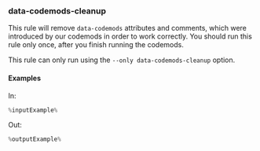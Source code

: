 ### data-codemods-cleanup

This rule will remove `data-codemods` attributes and comments, which were introduced by our codemods in order to work correctly.
You should run this rule only once, after you finish running the codemods.

This rule can only run using the `--only data-codemods-cleanup` option.

#### Examples

In:

```jsx
%inputExample%
```

Out:

```jsx
%outputExample%
```
